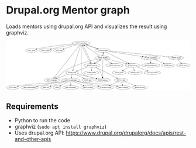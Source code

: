 # Drupal.org Mentor graph

Loads mentors using drupal.org API and visualizes the result using graphviz.

![](./examples/229127_radimklaska_depth_10/229127_radimklaska_depth_3.png)

## Requirements

* Python to run the code
* graphviz (`sudo apt install graphviz`)
* Uses drupal.org API: https://www.drupal.org/drupalorg/docs/apis/rest-and-other-apis